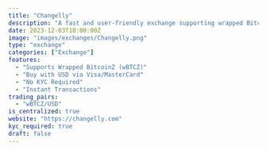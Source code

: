 ```yaml
---
title: "Changelly"
description: "A fast and user-friendly exchange supporting wrapped BitcoinZ (wBTCZ) purchases with USD using Visa or MasterCard."
date: 2023-12-03T10:00:00Z
image: "images/exchanges/Changelly.png"
type: "exchange"
categories: ["Exchange"]
features:
  - "Supports Wrapped BitcoinZ (wBTCZ)"
  - "Buy with USD via Visa/MasterCard"
  - "No KYC Required"
  - "Instant Transactions"
trading_pairs:
  - "wBTCZ/USD"
is_centralized: true
website: "https://changelly.com"
kyc_required: true
draft: false
---
```

